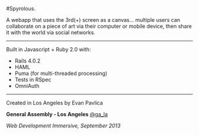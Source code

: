 #Spyrolous.


A webapp that uses the 3rd(+) screen as a canvas... multiple users can collaborate on a piece of art via their computer or mobile device, then share it with the world via social networks.

-----

Built in Javascript + Ruby 2.0 with:

* Rails 4.0.2
* HAML
* Puma (for multi-threaded processing)
* Tests in RSpec
* OmniAuth


----

Created in Los Angeles by Evan Pavlica

**General Assembly - Los Angeles** [@ga_la](http://twitter.com/@ga_la)

*Web Development Immersive, September 2013*
